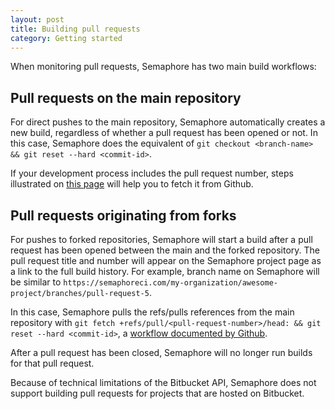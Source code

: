 ```yaml
---
layout: post
title: Building pull requests
category: Getting started
---
```


When monitoring pull requests, Semaphore has two main build workflows:

## Pull requests on the main repository

For direct pushes to the main repository, Semaphore automatically creates a
new build, regardless of whether a pull request has been opened or not.  In
this case, Semaphore does the equivalent of `git checkout <branch-name> && git
reset --hard <commit-id>`.

If your development process includes the pull request number,
steps illustrated on [this page](/docs/how-to-fetch-pull-request-number-from-github.html)
will help you to fetch it from Github.

## Pull requests originating from forks

For pushes to forked repositories, Semaphore will start a build after a pull
request has been opened between the main and the forked repository. The pull
request title and number will appear on the Semaphore project page as a link
to the full build history. For example, branch name on Semaphore will be similar to
`https://semaphoreci.com/my-organization/awesome-project/branches/pull-request-5`.

In this case, Semaphore pulls the refs/pulls references from the main
repository with `git fetch +refs/pull/<pull-request-number>/head: && git reset
--hard <commit-id>`, a [workflow documented by
Github](https://help.github.com/articles/checking-out-pull-requests-locally/#platform-linux).


After a pull request has been closed, Semaphore will no longer run builds for
that pull request.

Because of technical limitations of the Bitbucket API, Semaphore does not
support building pull requests for projects that are hosted on Bitbucket.
